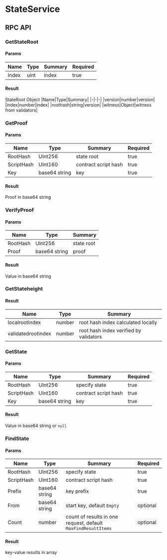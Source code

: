# StateService

## RPC API

### GetStateRoot
#### Params
|Name|Type|Summary|Required|
|-|-|-|-|
|Index|uint|index|true|
#### Result
StateRoot Object
|Name|Type|Summary|
|-|-|-|
|version|number|version|
|index|number|index|
|roothash|string|version|
|witness|Object|witness from validators|

### GetProof
#### Params
|Name|Type|Summary|Required|
|-|-|-|-|
|RootHash|UInt256|state root|true|
|ScriptHash|UInt160|contract script hash|true|
|Key|base64 string|key|true|
#### Result
Proof in base64 string

### VerifyProof
#### Params
|Name|Type|Summary|
|-|-|-|
|RootHash|UInt256|state root|true|
|Proof|base64 string|proof|true|
#### Result
Value in base64 string

### GetStateheight
#### Result
|Name|Type|Summary|
|-|-|-|
|localrootindex|number|root hash index calculated locally|
|validatedrootindex|number|root hash index verified by validators|

### GetState
#### Params
|Name|Type|Summary|Required|
|-|-|-|-|
|RootHash|UInt256|specify state|true|
|ScriptHash|UInt160|contract script hash|true|
|Key|base64 string|key|true|
#### Result
Value in base64 string or `null`

### FindState
#### Params
|Name|Type|Summary|Required|
|-|-|-|-|
|RootHash|UInt256|specify state|true|
|ScriptHash|UInt160|contract script hash|true|
|Prefix|base64 string|key prefix|true|
|From|base64 string|start key, default `Empty`|optional|
|Count|number|count of results in one request, default `MaxFindResultItems`|optional|
#### Result
key-value results in array
